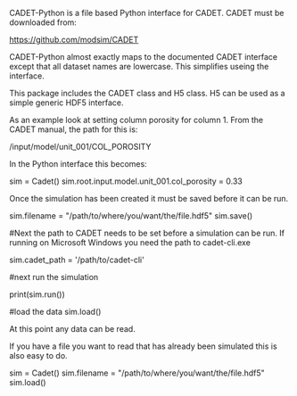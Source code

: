 CADET-Python is a file based Python interface for CADET. CADET must be downloaded from:

https://github.com/modsim/CADET

CADET-Python almost exactly maps to the documented CADET interface except that all dataset names are lowercase. This simplifies useing the interface.

This package includes the CADET class and H5 class. H5 can be used as a simple generic HDF5 interface.

As an example look at setting column porosity for column 1. From the CADET manual, the path for this is:

/input/model/unit_001/COL_POROSITY

In the Python interface this becomes:

sim = Cadet()
sim.root.input.model.unit_001.col_porosity = 0.33

Once the simulation has been created it must be saved before it can be run.

sim.filename = "/path/to/where/you/want/the/file.hdf5"
sim.save()

#Next the path to CADET needs to be set before a simulation can be run. If running on Microsoft Windows you need the path to cadet-cli.exe

sim.cadet_path = '/path/to/cadet-cli'

#next run the simulation

print(sim.run())

#load the data
sim.load()


At this point any data can be read.

If you have a file you want to read that has already been simulated this is also easy to do.

sim = Cadet()
sim.filename = "/path/to/where/you/want/the/file.hdf5"
sim.load()
